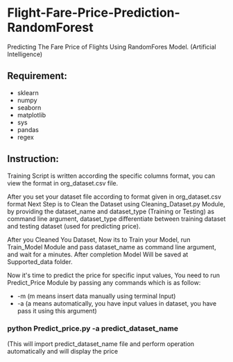 # Flight-Fare-Price-Prediction-RandomForest
Predicting The Fare Price of Flights Using RandomFores Model. (Artificial Intelligence)

## Requirement:
- sklearn
- numpy
- seaborn
- matplotlib
- sys
- pandas
- regex

## Instruction:

Training Script is written according the specific columns format, you can view the format in org_dataset.csv file.

After you set your dataset file according to format given in org_dataset.csv format
Next Step is to Clean the Dataset using Cleaning_Dataset.py Module, by providing the dataset_name and dataset_type (Training or Testing) as command line argument, dataset_type differentiate between training dataset and testing dataset (used for predicting price).

After you Cleaned You Dataset, Now its to Train your Model, run Train_Model Module and pass dataset_name as command line argument, and wait for a minutes. After completion Model Will be saved at Supported_data folder.

Now it's time to predict the price for specific input values, You need to run Predict_Price Module by passing any commands which is as follow:

- -m  (m means insert data manually using terminal Input)
- -a  (a means automatically, you have input values in dataset, you have pass it using this argument)

### python Predict_price.py -a predict_dataset_name   
(This will import predict_dataset_name file and perform operation automatically and will display the price
